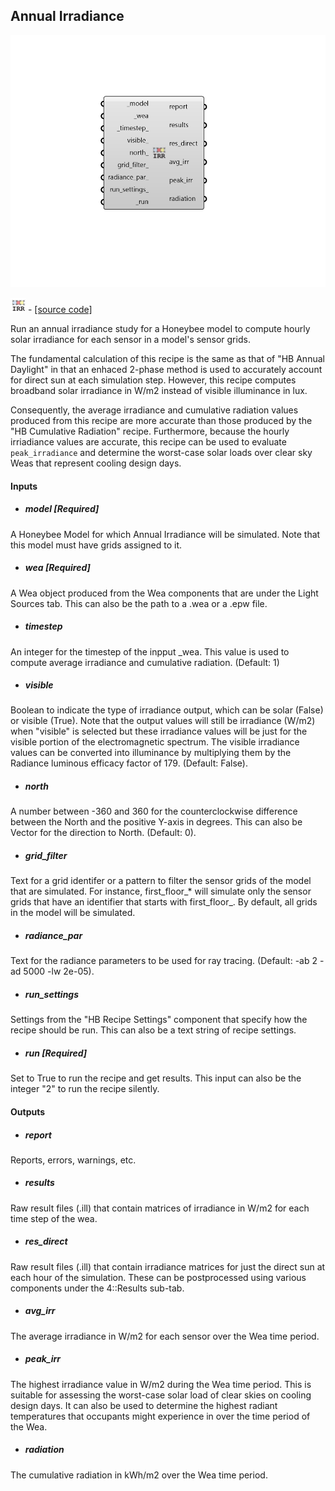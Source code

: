 ## Annual Irradiance

![](../../images/components/Annual_Irradiance.png)

![](../../images/icons/Annual_Irradiance.png) - [[source code]](https://github.com/ladybug-tools/honeybee-grasshopper-radiance/blob/master/honeybee_grasshopper_radiance/src//HB%20Annual%20Irradiance.py)


Run an annual irradiance study for a Honeybee model to compute hourly solar irradiance for each sensor in a model's sensor grids. 

The fundamental calculation of this recipe is the same as that of "HB Annual Daylight" in that an enhaced 2-phase method is used to accurately account for direct sun at each simulation step. However, this recipe computes broadband solar irradiance in W/m2 instead of visible illuminance in lux. 

Consequently, the average irradiance and cumulative radiation values produced from this recipe are more accurate than those produced by the "HB Cumulative Radiation" recipe. Furthermore, because the hourly irriadiance values are accurate, this recipe can be used to evaluate `peak_irradiance` and determine the worst-case solar loads over clear sky Weas that represent cooling design days. 



#### Inputs
* ##### model [Required]
A Honeybee Model for which Annual Irradiance will be simulated. Note that this model must have grids assigned to it. 
* ##### wea [Required]
A Wea object produced from the Wea components that are under the Light Sources tab. This can also be the path to a .wea or a .epw file. 
* ##### timestep 
An integer for the timestep of the inpput _wea. This value is used to compute average irradiance and cumulative radiation. (Default: 1) 
* ##### visible 
Boolean to indicate the type of irradiance output, which can be solar (False) or visible (True). Note that the output values will still be irradiance (W/m2) when "visible" is selected but these irradiance values will be just for the visible portion of the electromagnetic spectrum. The visible irradiance values can be converted into illuminance by multiplying them by the Radiance luminous efficacy factor of 179. (Default: False). 
* ##### north 
A number between -360 and 360 for the counterclockwise difference between the North and the positive Y-axis in degrees. This can also be Vector for the direction to North. (Default: 0). 
* ##### grid_filter 
Text for a grid identifer or a pattern to filter the sensor grids of the model that are simulated. For instance, first_floor_* will simulate only the sensor grids that have an identifier that starts with first_floor_. By default, all grids in the model will be simulated. 
* ##### radiance_par 
Text for the radiance parameters to be used for ray tracing. (Default: -ab 2 -ad 5000 -lw 2e-05). 
* ##### run_settings 
Settings from the "HB Recipe Settings" component that specify how the recipe should be run. This can also be a text string of recipe settings. 
* ##### run [Required]
Set to True to run the recipe and get results. This input can also be the integer "2" to run the recipe silently. 

#### Outputs
* ##### report
Reports, errors, warnings, etc. 
* ##### results
Raw result files (.ill) that contain matrices of irradiance in W/m2 for each time step of the wea. 
* ##### res_direct
Raw result files (.ill) that contain irradiance matrices for just the direct sun at each hour of the simulation. These can be postprocessed using various components under the 4::Results sub-tab. 
* ##### avg_irr
The average irradiance in W/m2 for each sensor over the Wea time period. 
* ##### peak_irr
The highest irradiance value in W/m2 during the Wea time period. This is suitable for assessing the worst-case solar load of clear skies on cooling design days. It can also be used to determine the highest radiant temperatures that occupants might experience in over the time period of the Wea. 
* ##### radiation
The cumulative radiation in kWh/m2 over the Wea time period. 